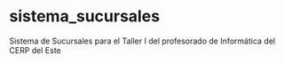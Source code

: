 # sistema_sucursales
Sistema de Sucursales para el Taller I del profesorado de Informática del CERP del Este
